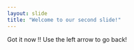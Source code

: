 ```yaml
---
layout: slide
title: "Welcome to our second slide!"
---
```

Got it now !!
Use the left arrow to go back!
